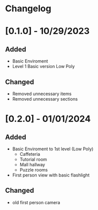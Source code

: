 # Changelog

# [0.1.0] - 10/29/2023

## Added
 - Basic Enviroment 
 - Level 1 Basic version Low Poly
## Changed
 - Removed unnecessary items
 - Removed unnecessary sections

# [0.2.0] - 01/01/2024

## Added
 - Basic Enviroment to 1st level (Low Poly)
   * Caffeteria 
   * Tutorial room
   * Mall hallway
   * Puzzle rooms
- First person view with basic flashlight
## Changed
 - old first person camera

